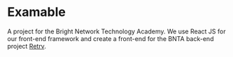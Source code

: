 # Examable

A project for the Bright Network Technology Academy. We use React JS for our front-end framework and create a front-end for the BNTA back-end project [Retrv](https://github.com/darrenm95/retrv).
